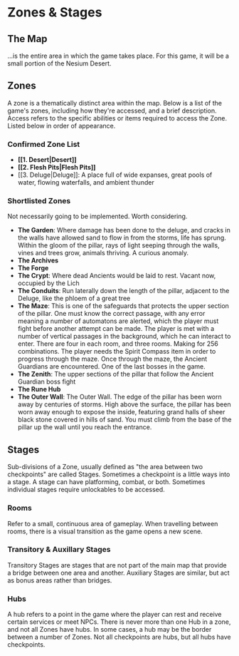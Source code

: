 # Zones & Stages

## The Map
...is the entire area in which the game takes place. For this game, it will be a small portion of the Nesium Desert.

## Zones
A zone is a thematically distinct area within the map. Below is a list of the game's zones, including how they're accessed, and a brief description. Access refers to the specific abilities or items required to access the Zone. Listed below in order of appearance.

### Confirmed Zone List
- **[[1. Desert|Desert]]**
- **[[2. Flesh Pits|Flesh Pits]]**
- [[3. Deluge|Deluge]]: A place full of wide expanses, great pools of water, flowing waterfalls, and ambient thunder

### Shortlisted Zones
Not necessarily going to be implemented. Worth considering.
- **The Garden**: Where damage has been done to the deluge, and cracks in the walls have allowed sand to flow in from the storms, life has sprung. Within the gloom of the pillar, rays of light seeping through the walls, vines and trees grow, animals thriving. A curious anomaly.
- **The Archives**
- **The Forge**
- **The Crypt**: Where dead Ancients would be laid to rest. Vacant now, occupied by the Lich
- **The Conduits**: Run laterally down the length of the pillar, adjacent to the Deluge, like the phloem of a great tree
- **The Maze**: This is one of the safeguards that protects the upper section of the pillar. One must know the correct passage, with any error meaning a number of automatons are alerted, which the player must fight before another attempt can be made. The player is met with a number of vertical passages in the background, which he can interact to enter. There are four in each room, and three rooms. Making for 256 combinations. The player needs the Spirit Compass item in order to progress through the maze. Once through the maze, the Ancient Guardians are encountered. One of the last bosses in the game.
- **The Zenith**: The upper sections of the pillar that follow the Ancient Guardian boss fight
- **The Rune Hub**
- **The Outer Wall**: The Outer Wall. The edge of the pillar has been worn away by centuries of storms. High above the surface, the pillar has been worn away enough to expose the inside, featuring grand halls of sheer black stone covered in hills of sand. You must climb from the base of the pillar up the wall until you reach the entrance. 

## Stages
Sub-divisions of a Zone, usually defined as "the area between two checkpoints" are called Stages. Sometimes a checkpoint is a little ways into a stage. A stage can have platforming, combat, or both. Sometimes individual stages require unlockables to be accessed.

### Rooms
Refer to a small, continuous area of gameplay. When travelling between rooms, there is a visual transition as the game opens a new scene. 

### Transitory & Auxillary Stages
Transitory Stages are stages that are not part of the main map that provide a bridge between one area and another. Auxiliary Stages are similar, but act as bonus areas rather than bridges.

### Hubs
A hub refers to a point in the game where the player can rest and receive certain services or meet NPCs. There is never more than one Hub in a zone, and not all Zones have hubs. In some cases, a hub may be the border between a number of Zones. Not all checkpoints are hubs, but all hubs have checkpoints.